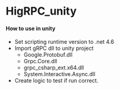 # HigRPC_unity

#### How to use in unity
- Set scripting runtime version to .net 4.6
- Import gRPC dll to unity project
    - Google.Protobuf.dll
    - Grpc.Core.dll
    - grpc_csharp_ext.x64.dll
    - System.Interactive.Async.dll
- Create logic to test if run correct.